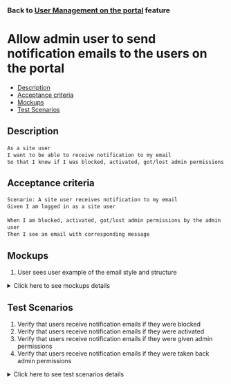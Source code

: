 ### Back to [User Management on the portal](/../../) feature

# Allow admin user to send notification emails to the users on the portal

- [Description](#description)
- [Acceptance criteria](#acceptance-criteria)
- [Mockups](#mockups)
- [Test Scenarios](#test-scenarios)

## Description

    As a site user
    I want to be able to receive notification to my email
    So that I know if I was blocked, activated, got/lost admin permissions

## Acceptance criteria

    Scenario: A site user receives notification to my email
    Given I am logged in as a site user
	
    When I am blocked, activated, got/lost admin permissions by the admin user
    Then I see an email with corresponding message

## Mockups

1. User sees user example of the email style and structure

<details>
  <summary>Click here to see mockups details</summary>

**1. User sees user example of the email style and structure:**

![Example of the email](/products/sport_news_portal/web_application_features/user_management/images/mail_style_example.png)

</details>

## Test Scenarios

1. Verify that users receive notification emails if they were blocked
2. Verify that users receive notification emails if they were activated
3. Verify that users receive notification emails if they were given admin permissions
4. Verify that users receive notification emails if they were taken back admin permissions

<details>
  <summary>Click here to see test scenarios details</summary>

### **#1. Verify that users receive notification emails if they were blocked**

|#|Steps|Expected Result
------|-------|----------
|1|Go to Sport News site|
|2|Log in your admin account|
|3|Click on User Management menu item|
|4|Go to User Management page|
|5|Block some test user|
|6|Check the test user’s emails|User received notification emails of being blocked

### **#2. Verify that users receive notification emails if they were activated**

|#|Steps|Expected Result
------|-------|----------
|1|Go to Sport News site|
|2|Log in your admin account|
|3|Click on User Management menu item|
|4|Go to User Management page|
|5|Activate some test user|
|6|Check the test user’s emails|User received notification emails of being blocked

### **#3. Verify that users receive notification emails if they were given admin permissions**

|#|Steps|Expected Result
------|-------|----------
|1|Go to Sport News site|
|2|Log in your admin account|
|3|Click on User Management menu item|
|4|Go to User Management page|
|5|Give admin permissions some test user|
|6|Check the test user’s emails|User received notification emails of being blocked

### **#4. Verify that users receive notification emails if they were taken back admin permissions**

|#|Steps|Expected Result
------|-------|----------
|1|Go to Sport News site|
|2|Log in your admin account|
|3|Click on User Management menu item|
|4|Go to User Management page|
|5|Take back admin permissions of some test users|
|6|Check the test user’s emails|User received notification emails of being taken back admin permissions

</details>
